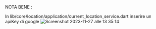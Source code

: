 

NOTA BENE : 

In  lib/core/location/application/current_location_service.dart inserire un apiKey di google ![Screenshot 2023-11-27 alle 13 35 14](https://github.com/theprincios/weather_app_withgeolocation/assets/71023817/47d15f13-a70f-44d1-bb33-efae2c9b17c1)
